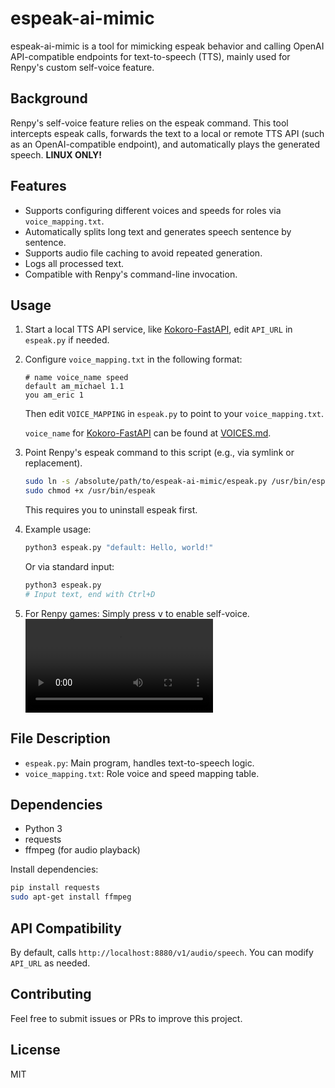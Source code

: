 
# espeak-ai-mimic
espeak-ai-mimic is a tool for mimicking espeak behavior and calling OpenAI API-compatible endpoints for text-to-speech (TTS), mainly used for Renpy's custom self-voice feature.

## Background
Renpy's self-voice feature relies on the espeak command. This tool intercepts espeak calls, forwards the text to a local or remote TTS API (such as an OpenAI-compatible endpoint), and automatically plays the generated speech. <b>LINUX ONLY!</b>

## Features
- Supports configuring different voices and speeds for roles via `voice_mapping.txt`.
- Automatically splits long text and generates speech sentence by sentence.
- Supports audio file caching to avoid repeated generation.
- Logs all processed text.
- Compatible with Renpy's command-line invocation.

## Usage
1. Start a local TTS API service, like [Kokoro-FastAPI](https://github.com/remsky/Kokoro-FastAPI), edit `API_URL` in `espeak.py` if needed.
2. Configure `voice_mapping.txt` in the following format:
	```
	# name voice_name speed
	default am_michael 1.1
	you am_eric 1
	```
	Then edit `VOICE_MAPPING` in `espeak.py` to point to your `voice_mapping.txt`.

	`voice_name` for [Kokoro-FastAPI](https://github.com/remsky/Kokoro-FastAPI) can be found at [VOICES.md](https://huggingface.co/hexgrad/Kokoro-82M/blob/main/VOICES.md).
3. Point Renpy's espeak command to this script (e.g., via symlink or replacement).
	```bash
	sudo ln -s /absolute/path/to/espeak-ai-mimic/espeak.py /usr/bin/espeak
	sudo chmod +x /usr/bin/espeak
	```
	This requires you to uninstall espeak first.
4. Example usage:
	```bash
	python3 espeak.py "default: Hello, world!"
	```
	Or via standard input:
	```bash
	python3 espeak.py
	# Input text, end with Ctrl+D
	```
5. For Renpy games:
   Simply press <kbd>v</kbd> to enable self-voice.
   ![](res/demo.mkv)
   
## File Description
- `espeak.py`: Main program, handles text-to-speech logic.
- `voice_mapping.txt`: Role voice and speed mapping table.

## Dependencies
- Python 3
- requests
- ffmpeg (for audio playback)

Install dependencies:
```bash
pip install requests
sudo apt-get install ffmpeg
```

## API Compatibility
By default, calls `http://localhost:8880/v1/audio/speech`. You can modify `API_URL` as needed.

## Contributing
Feel free to submit issues or PRs to improve this project.

## License
MIT
